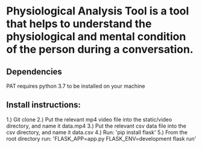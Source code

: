 # Physiological Analysis Tool is a tool that helps to understand the physiological and mental condition of the person during a conversation.

## Dependencies
PAT requires python 3.7 to be installed on your machine

## Install instructions:
1.) Git clone
2.) Put the relevant mp4 video file into the static/video directory, and name it data.mp4
3.) Put the relevant csv data file into the csv directory, and name it data.csv
4.) Run: 'pip install flask'
5.) From the root directory run: 'FLASK_APP=app.py FLASK_ENV=development flask run'

